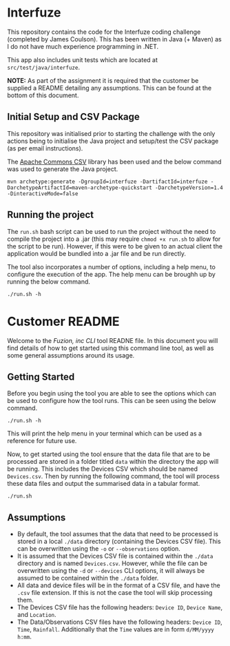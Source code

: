# Interfuze

This repository contains the code for the Interfuze coding challenge (completed by James Coulson). This has been written in Java (+ Maven) as I do not have much experience programming in .NET.

This app also includes unit tests which are located at `src/test/java/interfuze`.

**NOTE:** As part of the assignment it is required that the customer be supplied a README detailing any assumptions. This can be found at the bottom of this document.

## Initial Setup and CSV Package

This repository was initialised prior to starting the challenge with the only actions being to initialise the Java project and setup/test the CSV package (as per email instructions).

The [Apache Commons CSV](https://commons.apache.org/proper/commons-csv/) library has been used and the below command was used to generate the Java project.

```
mvn archetype:generate -DgroupId=interfuze -DartifactId=interfuze -DarchetypeArtifactId=maven-archetype-quickstart -DarchetypeVersion=1.4 -DinteractiveMode=false
```

## Running the project

The `run.sh` bash script can be used to run the project without the need to compile the project into a .jar (this may require `chmod +x run.sh` to allow for the script to be run). However, if this were to be given to an actual client the application would be bundled into a .jar file and be run directly.

The tool also incorporates a number of options, including a help menu, to configure the execution of the app. The help menu can be broughh up by running the below command.

	./run.sh -h

# Customer README

Welcome to the *Fuzion, inc CLI* tool READNE file. In this document you will find details of how to get started using this command line tool, as well as some general assumptions around its usage.

## Getting Started

Before you begin using the tool you are able to see the options which can be used to configure how the tool runs. This can be seen using the below command.

	./run.sh -h

This will print the help menu in your terminal which can be used as a reference for future use.

Now, to get started using the tool ensure that the data file that are to be processed are stored in a folder titled `data` within the directory the app will be running. This includes the Devices CSV which should be named `Devices.csv`. Then by running the following command, the tool will process these data files and output the summarised data in a tabular format.

	./run.sh

## Assumptions

- By default, the tool assumes that the data that need to be processed is stored in a local `./data` directory (containing the Devices CSV file). This can be overwritten using the `-o` or `--observations` option.
- It is assumed that the Devices CSV file is contained within the `./data` directory and is named `Devices.csv`. However, while the file can be overwritten using the `-d` or `--devices` CLI options, it will always be assumed to be contained within the `./data` folder.
- All data and device files will be in the format of a CSV file, and have the `.csv` file extension. If this is not the case the tool will skip processing them.
- The Devices CSV file has the following headers: `Device ID`, `Device Name`, and `Location`.
- The Data/Observations CSV files have the following headers: `Device ID`, `Time`, `Rainfall`. Additionally that the `Time` values are in form `d/MM/yyyy h:mm`.